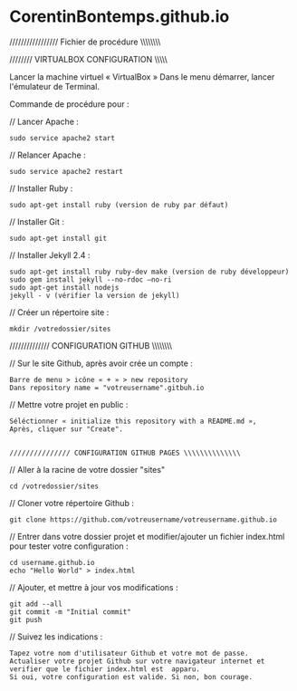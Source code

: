 CorentinBontemps.github.io
==========================


///////////////// Fichier de procédure \\\\\\\\\\\\\\\\


//////// VIRTUALBOX CONFIGURATION \\\\\\\\\\

Lancer la machine virtuel « VirtualBox »
Dans le menu démarrer, lancer l'émulateur de Terminal.

Commande de procédure pour :

// Lancer Apache :
	
	sudo service apache2 start

// Relancer Apache :
	
	sudo service apache2 restart

// Installer Ruby :
	
	sudo apt-get install ruby (version de ruby par défaut)

// Installer Git :
	
	sudo apt-get install git

// Installer Jekyll 2.4 :
	
	sudo apt-get install ruby ruby-dev make (version de ruby développeur)
	sudo gem install jekyll --no-rdoc –no-ri
	sudo apt-get install nodejs
	jekyll - v (vérifier la version de jekyll)

// Créer un répertoire site :
	
	mkdir /votredossier/sites


////////////// CONFIGURATION GITHUB \\\\\\\\\\\\\\\\

// Sur le site Github, après avoir crée un compte :

  	Barre de menu > icône « + » > new repository
	Dans repository name = "votreusername".gitbuh.io
	
// Mettre votre projet en public :
	
	Séléctionner « initialize this repository with a README.md »,
	Après, cliquer sur "Create".
	
	
	/////////////// CONFIGURATION GITHUB PAGES \\\\\\\\\\\\\\
	

// Aller à la racine de votre dossier "sites"

	cd /votredossier/sites

// Cloner votre répertoire Github :

	git clone https://github.com/votreusername/votreusername.github.io

// Entrer dans votre dossier projet et modifier/ajouter un fichier index.html pour tester votre configuration :

	cd username.github.io
	echo "Hello World" > index.html

// Ajouter, et mettre à jour vos modifications :

	git add --all
	git commit -m "Initial commit"
	git push

// Suivez les indications : 

	Tapez votre nom d'utilisateur Github et votre mot de passe.
	Actualiser votre projet Github sur votre navigateur internet et verifier que le fichier index.html est 	apparu.
	Si oui, votre configuration est valide. Si non, bon courage.

	
